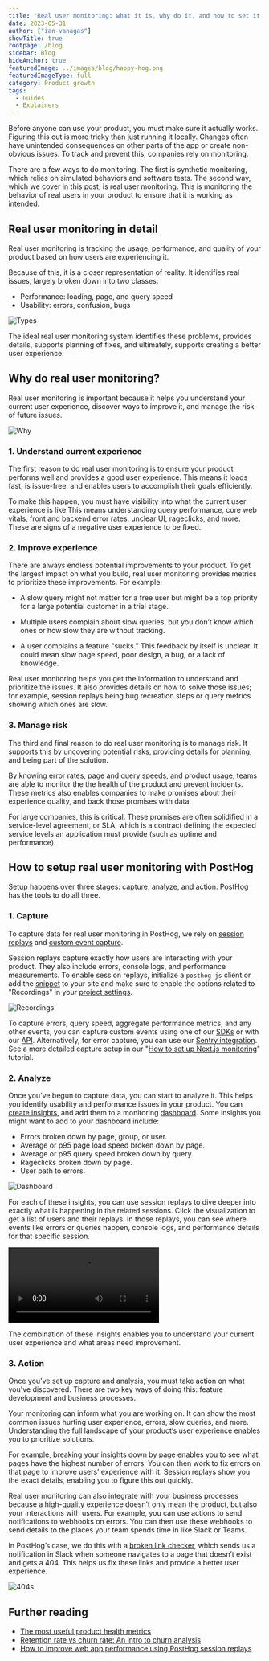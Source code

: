 ```yaml
---
title: "Real user monitoring: what it is, why do it, and how to set it up"
date: 2023-05-31
author: ["ian-vanagas"]
showTitle: true
rootpage: /blog
sidebar: Blog
hideAnchor: true
featuredImage: ../images/blog/happy-hog.png
featuredImageType: full
category: Product growth
tags:
  - Guides
  - Explainers
---
```


Before anyone can use your product, you must make sure it actually works. Figuring this out is more tricky than just running it locally. Changes often have unintended consequences on other parts of the app or create non-obvious issues. To track and prevent this, companies rely on monitoring.

There are a few ways to do monitoring. The first is synthetic monitoring, which relies on  simulated behaviors and software tests. The second way, which we cover in this post, is real user monitoring. This is monitoring the behavior of real users in your product to ensure that it is working as intended. 

## Real user monitoring in detail

Real user monitoring is tracking the usage, performance, and quality of your product based on how users are experiencing it.

Because of this, it is a closer representation of reality. It identifies real issues, largely broken down into two classes:

- Performance: loading, page, and query speed
- Usability: errors, confusion, bugs

![Types](../images/blog/real-user-monitoring/classes.png)

The ideal real user monitoring system identifies these problems, provides details, supports planning of fixes, and ultimately, supports creating a better user experience.

## Why do real user monitoring?

Real user monitoring is important because it helps you understand your current user experience, discover ways to improve it, and manage the risk of future issues.

![Why](../images/blog/real-user-monitoring/why.png)

### 1. Understand current experience

The first reason to do real user monitoring is to ensure your product performs well and provides a good user experience. This means it loads fast, is issue-free, and enables users to accomplish their goals efficiently.

To make this happen, you must have visibility into what the current user experience is like.This means understanding query performance, core web vitals, front and backend error rates, unclear UI, rageclicks, and more. These are signs of a negative user experience to be fixed.

### 2. Improve experience

There are always endless potential improvements to your product. To get the largest impact on what you build, real user monitoring provides metrics to prioritize these improvements. For example:

- A slow query might not matter for a free user but might be a top priority for a large potential customer in a trial stage.

- Multiple users complain about slow queries, but you don’t know which ones or how slow they are without tracking.

- A user complains a feature "sucks." This feedback by itself is unclear. It could mean slow page speed, poor design, a bug, or a lack of knowledge.

Real user monitoring helps you get the information to understand and prioritize the issues. It also provides details on how to solve those issues; for example, session replays being bug recreation steps or query metrics showing which ones are slow.

### 3. Manage risk

The third and final reason to do real user monitoring is to manage risk. It supports this by uncovering potential risks, providing details for planning, and being part of the solution. 

By knowing error rates, page and query speeds, and product usage, teams are able to monitor the the health of the product and prevent incidents. These metrics also enables companies to make promises about their experience quality, and back those promises with data. 

For large companies, this is critical. These promises are often solidified in a service-level agreement, or SLA, which is a contract defining the expected service levels an application must provide (such as uptime and performance).

## How to setup real user monitoring with PostHog

Setup happens over three stages: capture, analyze, and action. PostHog has the tools to do all three.

### 1. Capture

To capture data for real user monitoring in PostHog, we rely on [session replays](/docs/session-replay) and [custom event capture](/docs/getting-started/send-events#2-capture-custom-events). 

Session replays capture exactly how users are interacting with your product. They also include errors, console logs, and performance measurements. To enable session replays, initialize a `posthog-js` client or add the [snippet](/docs/getting-started/install?tab=snippet) to your site and make sure to enable the options related to "Recordings" in your [project settings](https://app.posthog.com/project/settings#recordings).

![Recordings](../images/blog/real-user-monitoring/recordings.png)

To capture errors, query speed, aggregate performance metrics, and any other events, you can capture custom events using one of our [SDKs](/docs/libraries/js) or with our [API](/docs/api/post-only-endpoints). Alternatively, for error capture, you can use our [Sentry integration](/docs/libraries/sentry). See a more detailed capture setup in our "[How to set up Next.js monitoring](/tutorials/nextjs-monitoring)" tutorial.

### 2. Analyze

Once you’ve begun to capture data, you can start to analyze it. This helps you identify usability and performance issues in your product. You can [create insights](/docs/product-analytics/insights#how-to-create-an-insight), and add them to a monitoring [dashboard](/docs/product-analytics/dashboards). Some insights you might want to add to your dashboard include:

- Errors broken down by page, group, or user.
- Average or p95 page load speed broken down by page.
- Average or p95 query speed broken down by query.
- Rageclicks broken down by page.
- User path to errors.

![Dashboard](../images/blog/real-user-monitoring//dashboard.png)

For each of these insights, you can use session replays to dive deeper into exactly what is happening in the related sessions. Click the visualization to get a list of users and their replays. In those replays, you can see where events like errors or queries happen, console logs, and performance details for that specific session. 

![Dive](../images/blog/real-user-monitoring/dive.mp4)

The combination of these insights enables you to understand your current user experience and what areas need improvement.

### 3. Action

Once you’ve set up capture and analysis, you must take action on what you've discovered. There are two key ways of doing this: feature development and business processes.

Your monitoring can inform what you are working on. It can show the most common issues hurting user experience, errors, slow queries, and more. Understanding the full landscape of your product’s user experience enables you to prioritize solutions.

For example, breaking your insights down by page enables you to see what pages have the highest number of errors. You can then work to fix errors on that page to improve users’ experience with it. Session replays show you the exact details, enabling you to figure this out quickly. 

Real user monitoring can also integrate with your business processes because a high-quality experience doesn’t only mean the product, but also your interactions with users. For example, you can use actions to send notifications to webhooks on errors. You can then use these webhooks to send details to the places your team spends time in like Slack or Teams. 

In PostHog’s case, we do this with a [broken link checker](/tutorials/broken-link-checker), which sends us a notification in Slack when someone navigates to a page that doesn’t exist and gets a 404. This helps us fix these links and provide a better user experience.

![404s](../images/blog/real-user-monitoring/404.png)

## Further reading

- [The most useful product health metrics](/blog/product-health-metrics)
- [Retention rate vs churn rate: An intro to churn analysis](/blog/churn-rate-vs-retention-rate)
- [How to improve web app performance using PostHog session replays](/tutorials/performance-metrics)